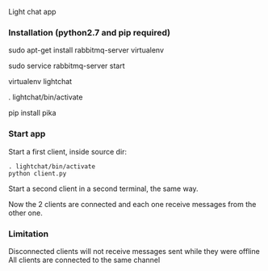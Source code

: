 Light chat app 

### Installation (python2.7 and pip required)

sudo apt-get install rabbitmq-server virtualenv

sudo service rabbitmq-server start

virtualenv lightchat

. lightchat/bin/activate

pip install pika

### Start app

Start a first client, inside source dir: 

```
. lightchat/bin/activate
python client.py
``` 

Start a second client in a second terminal, the same way.

Now the 2 clients are connected and each one receive messages from the other one.

### Limitation 

Disconnected clients will not receive messages sent while they were offline
All clients are connected to the same channel
